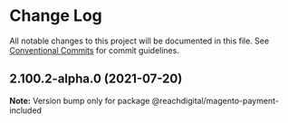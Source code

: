 # Change Log

All notable changes to this project will be documented in this file.
See [Conventional Commits](https://conventionalcommits.org) for commit guidelines.

## 2.100.2-alpha.0 (2021-07-20)

**Note:** Version bump only for package @reachdigital/magento-payment-included
